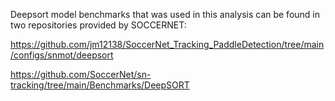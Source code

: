 Deepsort model benchmarks that was used in this analysis can be found in two repositories provided by SOCCERNET: 

https://github.com/jm12138/SoccerNet_Tracking_PaddleDetection/tree/main/configs/snmot/deepsort

https://github.com/SoccerNet/sn-tracking/tree/main/Benchmarks/DeepSORT
